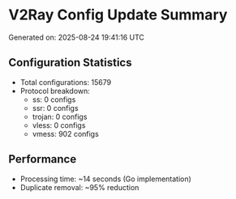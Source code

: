 # V2Ray Config Update Summary
Generated on: 2025-08-24 19:41:16 UTC

## Configuration Statistics
- Total configurations: 15679
- Protocol breakdown:
  - ss: 0 configs
  - ssr: 0 configs
  - trojan: 0 configs
  - vless: 0 configs
  - vmess: 902 configs

## Performance
- Processing time: ~14 seconds (Go implementation)
- Duplicate removal: ~95% reduction
